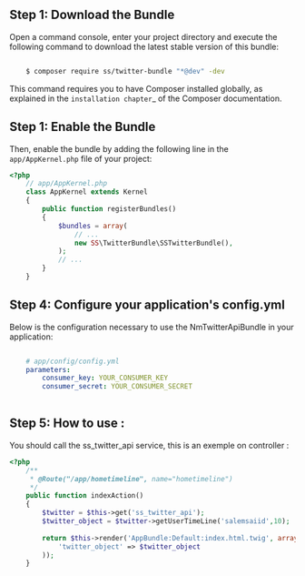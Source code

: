 Step 1: Download the Bundle
----------------------

Open a command console, enter your project directory and execute the
following command to download the latest stable version of this bundle:

```bash

    $ composer require ss/twitter-bundle "*@dev" -dev
```
This command requires you to have Composer installed globally, as explained
in the `installation chapter`_ of the Composer documentation.

Step 1: Enable the Bundle
--------------------

Then, enable the bundle by adding the following line in the ``app/AppKernel.php``
file of your project:

```php
<?php
    // app/AppKernel.php
    class AppKernel extends Kernel
    {
        public function registerBundles()
        {
            $bundles = array(
                // ...
                new SS\TwitterBundle\SSTwitterBundle(),
            );
            // ...
        }
    }
```
Step 4: Configure your application's config.yml
--------------------

Below is the configuration necessary to use the NmTwitterApiBundle
in your application:

```yaml

    # app/config/config.yml
    parameters:
        consumer_key: YOUR_CONSUMER_KEY
        consumer_secret: YOUR_CONSUMER_SECRET
        
```
 
Step 5: How to use :
--------------------
You should call the ss_twitter_api service, this is an exemple on controller :


```php
<?php
    /**
     * @Route("/app/hometimeline", name="hometimeline")
     */
    public function indexAction()
    {
        $twitter = $this->get('ss_twitter_api');
        $twitter_object = $twitter->getUserTimeLine('salemsaiid',10);
        
        return $this->render('AppBundle:Default:index.html.twig', array(
            'twitter_object' => $twitter_object
        ));
    }
```
